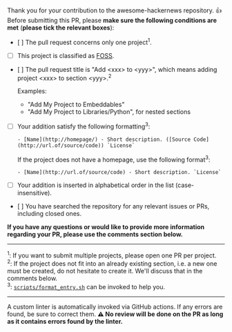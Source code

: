 Thank you for your contribution to the awesome-hackernews repository. :thumbsup:<br>
Before submitting this PR, please **make sure the following conditions are met** (**please tick the relevant boxes**):

- [ ] The pull request concerns only one project<sup>1</sup>.
- [ ] This project is classified as [FOSS](https://en.wikipedia.org/wiki/Free_and_open-source_software).
- [ ] The pull request title is "Add &lt;xxx&gt; to &lt;yyy&gt;", which means adding project &lt;xxx&gt; to section &lt;yyy&gt;.<sup>2</sup>
  
  Examples:
  - "Add My Project to Embeddables"
  - "Add My Project to Libraries/Python", for nested sections
- [ ] Your addition satisfy the following formatting<sup>3</sup>:

  ```
  - [Name](http://homepage/) - Short description. ([Source Code](http://url.of/source/code)) `License`
  ```

  If the project does not have a homepage, use the following format<sup>3</sup>:

  ```
  - [Name](http://url.of/source/code) - Short description. `License`
  ```

- [ ] Your addition is inserted in alphabetical order in the list (case-insensitive).
- [ ] You have searched the repository for any relevant issues or PRs, including closed ones.

**If you have any questions or would like to provide more information regarding your PR, please use the comments section below.**

---

<sup>1</sup>: If you want to submit multiple projects, please open one PR per project.<br>
<sup>2</sup>: If the project does not fit into an already existing section, i.e. a new one must be created, do not hesitate to create it. We'll discuss that in the comments below.<br>
<sup>3</sup>: [`scripts/format_entry.sh`](https://github.com/bminusl/awesome-hackernews/blob/main/scripts/format_entry.sh) can be invoked to help you.

---

A custom linter is automatically invoked via GitHub actions. If any errors are found, be sure to correct them.
**⚠️ No review will be done on the PR as long as it contains errors found by the linter.**
